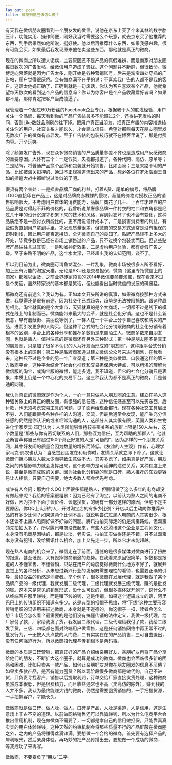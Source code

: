 ```yaml
---
lay out: post
title: 微商到底应该怎么做？
---
```


有天我在微信朋友圈看到一个朋友发的微信，说他在京东上买了个米其林的数字胎压计，功能实用、操作简便，刚好我当时需要这么个玩意，就去京东买了他推荐的东西，到手后果然如他所说，挺好使。他以后再推荐什么东西，如果我感兴趣，很有可能会买，如果最后我发现原来他在卖这些东西，那他就是真正的微商。

现在的微商之所以遭人诟病，主要原因还不是产品的真假难辨，而是商家对朋友圈每日数次的广告发帖，给微信用户造成了骚扰。这个问题并不新鲜，但很致命。微博走向衰落就是因为广告太多，刚开始是各种营销账号，后来是淘宝四处穿插的广告帖，用户觉得很厌倦。会有微商满不在乎的说：不喜欢我广告的人都不是我的客户。这话太他妈正确了，正确到就是一句废话，你认为客户喜欢某个产品，他就希望每天数次的看到这个产品的信息吗？你认为你客户是个产品收藏爱好者吗？如果都不是，那你肯定把客户当成傻逼了。

我管理着一个超过60万粉丝的Facebook企业专页，根据我个人的肤浅经验，用户关注一个品牌，每天看到你的产品广告帖最多不能超过2个，还得讲究发帖的时间，否则Like数就会刷刷的往下掉。把用户真正当朋友，把真正有趣的内容推送给关注你的用户，社交关系才能长久，才会建立信任。希望对那些每天在朋友圈里发无数次广告的微商有点启发。至于广告帖的包装技巧就不在博客里说了，那是付费内容。开个玩笑。

除了频繁发广告外，现在众多微商销售的产品质量参差不齐也是造成用户反感微商的重要原因。大体有三个：一是假货，央视都报道了，各种代购、高仿、原单等；二是贴牌，将普通产品换个品牌和包装就开始销售，比如面膜；三是来路不明的产品，比如被海关扣押的、通过不正规渠道流出来的产品，想必各位在罗永浩跟王自如的撕逼大战中都听说过类似的了吧。

假货有两个害处：一是损害品牌厂商的利益，打着A货、尾单的旗号，将品牌LOGO直接印在产品上，这是对品牌商赤裸裸的侵权，超低的价格对授权正品的销售影响很大。不考虑用户群体的消费能力，品牌厂商花了几十、上百年才建立的产品品质是对得起不菲的价格的，我曾听说某奢侈品牌一件衬衣的袖口和衣角都是经过几十年的设计沉淀才积累下来的技术和风格，穿到衬衣坏了也不会有变化，这种品质绝不是一般衬衣所能比的，更不用说设计成本了。二是损害消费者的利益，有些假货直到用户拿到手里，才发现质量很差，但微商的交易方式通常是没有担保的即时到帐，因此用户能否退换货，全凭微商自己的良知了。贴牌产品谈不上多大的坏处，毕竟多数是已经在市场上销售过的产品，只不过换个包装卖而已。但这些贴牌产品往往言过其实，一是吹嘘神奇效果，二是虚构用户体验，都有虚假广告之嫌。至于来路不明的产品，这个水太深，已经超出我的认知范围，谈不了。

所以到目前为止，微商圈可谓鱼龙混杂、一片乱象，微商市场被很多人所不看好，加上还有万能的淘宝天猫，无论是SKU还是交易担保，微商（这里专指微信上的商家）都难以企及，之前业界砖家预言的2014年微信要颠覆淘宝，现在看来不过是个笑话，虽然砖家说的基本都是笑话，但也能看出当时微信的发展的确迅猛。

那微商还有前途么？我认为有。正如本文开头所讲的真事，如果微商按那种方式来做，我觉得还是很有前途，因为社交化已成趋势，趋势是无法被阻挡的。跟这种趋势相比，淘宝就真的是个大集市，天猫就真的是个大商场，一切都不过是线下的模式在线上的复制而已。微商能带来最大的变革，就是社会化分销。这也不是什么新概念，早有蘑菇街、美丽说等例子，一群人在一个平台上分享自己喜欢和购买的产品，进而引发更多的人购买。但这种平台式的社会化分销跟微商的社会化分销有着根本的区别，平台上的各种分享和推荐多数仍是来自陌生人，微商多数来自朋友圈，也就是熟人。值得注意的是微商还有另外三种形式：第一种是朋友圈不是真正的朋友圈，只是加了很多不认识的人为好友而形成的“朋友圈”，这种跟平台式分销没有根本上的区别；第二种是品牌商家通过建立微信公众号来进行销售，在我看来，这种只不过是企业的另一个广宣渠道；第三种是类似微盟、口袋通这样的第三方微商平台，这种平台结合了社会化推荐和交易担保两大特点，可以粗浅的理解为微信版的淘宝，或淘宝版的微博，能走多远，我不知道，但它的社会化分销只是表象，本质上仍是一个中心化的交易平台。这三种我认为都不是真正的微商，只是普通的网销。

我认为真正的微商就是作为个人，一心一意只做熟人朋友圈的生意。建立在熟人这种强关系上的真正的朋友圈，有很强的信任感，这种信任感甚至可以先买东西，后付款，也无须考虑交易工具的问题，见了面再给现金都行。现在各种社交工具层出不穷，人们能跟很多各种各样的人沟通、交流，但最后通常会发现，能产生充分信任感的仍然是你认识的或者经常沟通的人，这部分人其实很有限，英国人类和生物进化学家罗宾·邓巴认为：人类所能够维持较亲密关系的族群上限是150人左右，这个数量是“那些与你有密切联系的人们，那些互为信任，互为帮助的那群人”。他甚至断言声称自己有超过150个真正好友的人是“可疑的”，因为那样的一个朋友关系网，其中好友间的质量会因为数量的增长而降低。《友谊的人生观》作者，心理学家马克·弗农也认为：当感觉到朋友在利用你时，友情关系就立即下降了。这就让微商们担心朋友人数太少而导致生意做不大，其实多虑了，如果真是好产品，朋友之间的传播影响力就会发挥出来，这个影响力是可延伸的递进关系，某种程度上来说，甚至是微商成败的关键。因为社会化分销靠的就是口碑，熟人推荐的东西更容易让人相信，只要自己需要，绝大多数人都会优先考虑。

或许有人会问：那为什么QQ上面很多都是熟人，但腾讯做了这么多年的电商却没有做起来呢？我给的答案很粗暴：因为已经有了淘宝。以前认为熟人之间的电商不好做，因为拉不下面子谈价格、谈退换货，的确有一部分这样的原因，但绝不是主要原因，你QQ上认识的人，开过淘宝店的有多少比例？开店以后主动向你推荐产品的有多少比例？如果这两个比例不高，就说明尝试过熟人电商的人其实很少，根本还谈不上熟人电商好做不好做的问题。腾讯拍拍实际走的仍是淘宝路线，但淘宝领先拍拍太多了，所以腾讯电商没做起来，有些人说腾讯这个企业是工程师文化，本身没有电商基因啥的，都是扯淡，老实说，拍拍其实做得还是不错，只不过淘宝本身没有犯错，没给腾讯什么机会，加上又先走一步，所以它才未能超越。

现在熟人电商的机会来了，微信走在了前面，遗憾的是很多媒体对微商进行了扭曲的报道，甚至诋毁，大有毁掉微商前途的趋势。在我看来原因很简单，多数都是报道的人不懂零售、不懂营销，只站在用户的角度觉得微商什么地方不好了，就展开直觉上的各种分析，从未想过新兴行业的发展既需要理性的看待，也需要正确的引导，最终受益的仍然是消费者。举个例子，很多微商在发展代理，就是我做了某个品牌产品的一级代理，我就发展二级代理，二级代理就发展三级代理，赚的是批发的钱。这本来是常见的销售形式，没什么可说的，但很多媒体就开涮了，说什么不从终端客户那里赚钱，而是赚下线的钱，这是传销。如果这个逻辑成立的话，阿里巴巴上的传销组织不知道有多少。这是典型的扣帽子思维，将“下线”这种主要形容传销组织的词语用来描述微商，本身就是不道德的，你这帽子一扣，读者会怎么想？市场会怎么看？最重要的是他们没有搞懂传销的法律定义，我做一级代理，给厂家付了款，厂家给我发了货，我发展二级代理，二级代理给我付了款，我给二级发了货，三级、四级都在面对终端用户做零售，这是任何销售网络中再正常不过的批发行为，一无按人头点数的入门费，二有实实在在的产品销售，三可自由退出，没有任何强迫行为，所以微商招代理与传销根本是两码事。

微商的本质是口碑营销，把真正好的产品介绍给亲朋好友，亲朋好友再将产品分享给他们的朋友，不断扩大这个圈子，就算是成功的微商。微商也会面临很多新的困惑和困难，比如只卖某一款产品，如何让亲朋好友对你在朋友圈发的信息不厌倦？如果卖多款产品，是否有能力囤货？所以现阶段很多微商都是做代购，自己不进货，只负责寻找客户，销售以后提取利润，订单交给厂家直接发货处理，这种微商虽然成本很低，但是很费精力，而且收益通常也不高（卖高仿的除外），赚到钱的人并不多。我认为最终能赚大钱的微商，仍然是需要囤货销售的，一手把握货源，一手把握客户，才能长久。

做微商就是做口碑、做人脉、做人，口碑是产品，人脉是渠道，人是信用，这是生意场上千古不变的道理。以前做网络销售还可以靠骗赚钱，所以为什么电商平台会推出信用机制，现在做微商不需要了，一切都是拿自己的信用做担保，只能靠真真实实的用户体验赚钱，这种天然的约束机制会将那些质量不行的产品屏蔽在微商圈之外，之内的产品将赚得盆满钵满。要想做一个合格的微商，首先要有选择产品的犀利眼光，然后亲身体验，再巧妙的把产品传播出去，要想做一个成功的微商….等我成功了来再写。

做微商，不要辜负了“朋友”二字。

